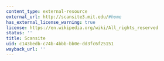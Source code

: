 ```yaml
---
content_type: external-resource
external_url: http://scansite3.mit.edu/#home
has_external_license_warning: true
license: https://en.wikipedia.org/wiki/All_rights_reserved
status: ''
title: Scansite
uid: c143bedb-c74b-4bbb-bb0e-dd3fc6f25151
wayback_url: ''
---
```

